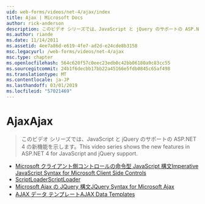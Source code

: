 ```yaml
---
uid: web-forms/videos/net-4/ajax/index
title: Ajax | Microsoft Docs
author: rick-anderson
description: このビデオ シリーズでは、JavaScript と jQuery のサポートの ASP.NET 4 の新機能を示します。
ms.author: riande
ms.date: 11/14/2011
ms.assetid: 4ee7a86d-e619-4fe7-ad2d-e24cde8b3158
msc.legacyurl: /web-forms/videos/net-4/ajax
msc.type: chapter
ms.openlocfilehash: 564c620f57c0eec23edb0c42bb06180a9c83cc55
ms.sourcegitcommit: 24b1f6decbb17bb22a45166e5fdb0845c65af498
ms.translationtype: MT
ms.contentlocale: ja-JP
ms.lasthandoff: 03/01/2019
ms.locfileid: "57021469"
---
```

<a name="ajax"></a><span data-ttu-id="49936-103">Ajax</span><span class="sxs-lookup"><span data-stu-id="49936-103">Ajax</span></span>
====================
> <span data-ttu-id="49936-104">このビデオ シリーズでは、JavaScript と jQuery のサポートの ASP.NET 4 の新機能を示します。</span><span class="sxs-lookup"><span data-stu-id="49936-104">This video series shows the new features in ASP.NET 4 for JavaScript and jQuery support.</span></span>


- [<span data-ttu-id="49936-105">Microsoft クライアント側コントロールの命令型 JavaScript 構文</span><span class="sxs-lookup"><span data-stu-id="49936-105">Imperative JavaScript Syntax for Microsoft Client Side Controls</span></span>](aspnet-4-quick-hit-imperative-javascript-syntax-for-microsoft-client-side-controls.md)
- [<span data-ttu-id="49936-106">ScriptLoader</span><span class="sxs-lookup"><span data-stu-id="49936-106">ScriptLoader</span></span>](aspnet-4-quick-hit-the-scriptloader.md)
- [<span data-ttu-id="49936-107">Microsoft Ajax の JQuery 構文</span><span class="sxs-lookup"><span data-stu-id="49936-107">JQuery Syntax for Microsoft Ajax</span></span>](aspnet-4-quick-hit-jquery-syntax-for-microsoft-ajax.md)
- [<span data-ttu-id="49936-108">AJAX データ テンプレート</span><span class="sxs-lookup"><span data-stu-id="49936-108">AJAX Data Templates</span></span>](aspnet-4-quick-hit-ajax-data-templates.md)
